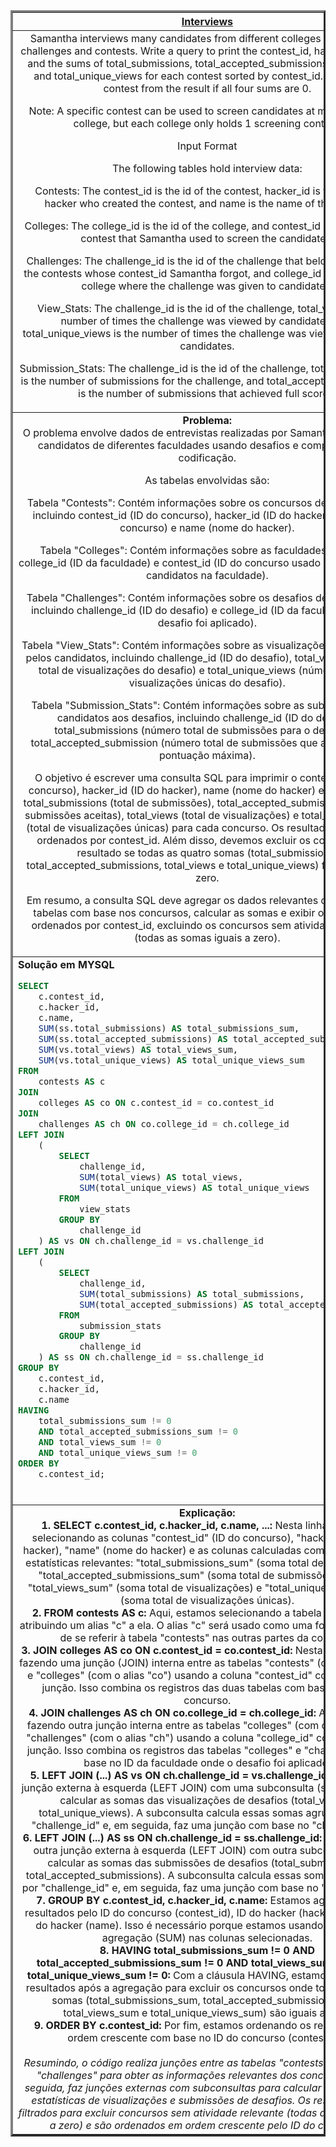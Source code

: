   <table width="100%" border="3" cellspacing="0" cellpadding="8">
    <tr>
      <th colspan="2"><a href="https://www.hackerrank.com/challenges/interviews/">Interviews</a></th>
    </tr>
    
  <tr>
      <td colspan="2" align="center">Samantha interviews many candidates from different colleges using coding challenges and contests. Write a query to print the contest_id, hacker_id, name, and the sums of total_submissions, total_accepted_submissions, total_views, and total_unique_views for each contest sorted by contest_id. Exclude the contest from the result if all four sums are 0.

Note: A specific contest can be used to screen candidates at more than one college, but each college only holds 1 screening contest.

Input Format

The following tables hold interview data:

Contests: The contest_id is the id of the contest, hacker_id is the id of the hacker who created the contest, and name is the name of the hacker. 

Colleges: The college_id is the id of the college, and contest_id is the id of the contest that Samantha used to screen the candidates. 

Challenges: The challenge_id is the id of the challenge that belongs to one of the contests whose contest_id Samantha forgot, and college_id is the id of the college where the challenge was given to candidates. 

View_Stats: The challenge_id is the id of the challenge, total_views is the number of times the challenge was viewed by candidates, and total_unique_views is the number of times the challenge was viewed by unique candidates. 

Submission_Stats: The challenge_id is the id of the challenge, total_submissions is the number of submissions for the challenge, and total_accepted_submission is the number of submissions that achieved full scores. <br>
    </td>
    </tr>
    
  <tr>
      <td colspan="2"  align="center"><b>Problema:</b><br>O problema envolve dados de entrevistas realizadas por Samantha com vários candidatos de diferentes faculdades usando desafios e competições de codificação.

As tabelas envolvidas são:

Tabela "Contests": Contém informações sobre os concursos de codificação, incluindo contest_id (ID do concurso), hacker_id (ID do hacker que criou o concurso) e name (nome do hacker).

Tabela "Colleges": Contém informações sobre as faculdades, incluindo college_id (ID da faculdade) e contest_id (ID do concurso usado para selecionar candidatos na faculdade).

Tabela "Challenges": Contém informações sobre os desafios de codificação, incluindo challenge_id (ID do desafio) e college_id (ID da faculdade onde o desafio foi aplicado).

Tabela "View_Stats": Contém informações sobre as visualizações dos desafios pelos candidatos, incluindo challenge_id (ID do desafio), total_views (número total de visualizações do desafio) e total_unique_views (número total de visualizações únicas do desafio).

Tabela "Submission_Stats": Contém informações sobre as submissões dos candidatos aos desafios, incluindo challenge_id (ID do desafio), total_submissions (número total de submissões para o desafio) e total_accepted_submission (número total de submissões que alcançaram a pontuação máxima).

O objetivo é escrever uma consulta SQL para imprimir o contest_id (ID do concurso), hacker_id (ID do hacker), name (nome do hacker) e as somas de total_submissions (total de submissões), total_accepted_submissions (total de submissões aceitas), total_views (total de visualizações) e total_unique_views (total de visualizações únicas) para cada concurso. Os resultados devem ser ordenados por contest_id. Além disso, devemos excluir os concursos do resultado se todas as quatro somas (total_submissions, total_accepted_submissions, total_views e total_unique_views) forem iguais a zero.

Em resumo, a consulta SQL deve agregar os dados relevantes das diferentes tabelas com base nos concursos, calcular as somas e exibir os resultados ordenados por contest_id, excluindo os concursos sem atividade relevante (todas as somas iguais a zero).</td>
  </tr>
    
  <tr>
      <td colspan="2"  align="left">
        <b>Solução em MYSQL</b><br>
        
  ```sql
  SELECT 
      c.contest_id, 
      c.hacker_id, 
      c.name, 
      SUM(ss.total_submissions) AS total_submissions_sum, 
      SUM(ss.total_accepted_submissions) AS total_accepted_submissions_sum, 
      SUM(vs.total_views) AS total_views_sum, 
      SUM(vs.total_unique_views) AS total_unique_views_sum
  FROM 
      contests AS c
  JOIN 
      colleges AS co ON c.contest_id = co.contest_id
  JOIN 
      challenges AS ch ON co.college_id = ch.college_id
  LEFT JOIN 
      (
          SELECT 
              challenge_id, 
              SUM(total_views) AS total_views, 
              SUM(total_unique_views) AS total_unique_views
          FROM 
              view_stats
          GROUP BY 
              challenge_id
      ) AS vs ON ch.challenge_id = vs.challenge_id
  LEFT JOIN 
      (
          SELECT 
              challenge_id, 
              SUM(total_submissions) AS total_submissions, 
              SUM(total_accepted_submissions) AS total_accepted_submissions
          FROM 
              submission_stats
          GROUP BY 
              challenge_id
      ) AS ss ON ch.challenge_id = ss.challenge_id
  GROUP BY 
      c.contest_id, 
      c.hacker_id, 
      c.name
  HAVING 
      total_submissions_sum != 0 
      AND total_accepted_submissions_sum != 0
      AND total_views_sum != 0
      AND total_unique_views_sum != 0
  ORDER BY 
      c.contest_id;
  ```
  <br>
    </td>
  </tr>
    
  <tr>
    <td colspan="2"  align="center">
    <b>Explicação:</b><br>
    <b>1. SELECT c.contest_id, c.hacker_id, c.name, ...:</b> Nesta linha, estamos selecionando as colunas "contest_id" (ID do concurso), "hacker_id" (ID do hacker), "name" (nome do hacker) e as colunas calculadas com as somas das estatísticas relevantes: "total_submissions_sum" (soma total de submissões), "total_accepted_submissions_sum" (soma total de submissões aceitas), "total_views_sum" (soma total de visualizações) e "total_unique_views_sum" (soma total de visualizações únicas).<br>
    <b>2. FROM contests AS c:</b> Aqui, estamos selecionando a tabela "contests" e atribuindo um alias "c" a ela. O alias "c" será usado como uma forma mais curta de se referir à tabela "contests" nas outras partes da consulta.<br>
    <b>3. JOIN colleges AS co ON c.contest_id = co.contest_id:</b> Nesta linha, estamos fazendo uma junção (JOIN) interna entre as tabelas "contests" (com o alias "c") e "colleges" (com o alias "co") usando a coluna "contest_id" como chave de junção. Isso combina os registros das duas tabelas com base no ID do concurso.<br>
    <b>4. JOIN challenges AS ch ON co.college_id = ch.college_id:</b> Aqui, estamos fazendo outra junção interna entre as tabelas "colleges" (com o alias "co") e "challenges" (com o alias "ch") usando a coluna "college_id" como chave de junção. Isso combina os registros das tabelas "colleges" e "challenges" com base no ID da faculdade onde o desafio foi aplicado.<br>
    <b>5. LEFT JOIN (...) AS vs ON ch.challenge_id = vs.challenge_id:</b> Esta é uma junção externa à esquerda (LEFT JOIN) com uma subconsulta (subquery) para calcular as somas das visualizações de desafios (total_views e total_unique_views). A subconsulta calcula essas somas agrupando por "challenge_id" e, em seguida, faz uma junção com base no "challenge_id".<br>
    <b>6. LEFT JOIN (...) AS ss ON ch.challenge_id = ss.challenge_id:</b> Aqui, fazemos outra junção externa à esquerda (LEFT JOIN) com outra subconsulta para calcular as somas das submissões de desafios (total_submissions e total_accepted_submissions). A subconsulta calcula essas somas agrupando por "challenge_id" e, em seguida, faz uma junção com base no "challenge_id".<br>
    <b>7. GROUP BY c.contest_id, c.hacker_id, c.name:</b> Estamos agrupando os resultados pelo ID do concurso (contest_id), ID do hacker (hacker_id) e nome do hacker (name). Isso é necessário porque estamos usando funções de agregação (SUM) nas colunas selecionadas.<br>
    <b>8. HAVING total_submissions_sum != 0 AND total_accepted_submissions_sum != 0 AND total_views_sum != 0 AND total_unique_views_sum != 0:</b> Com a cláusula HAVING, estamos filtrando os resultados após a agregação para excluir os concursos onde todas as quatro somas (total_submissions_sum, total_accepted_submissions_sum, total_views_sum e total_unique_views_sum) são iguais a zero.<br>
    <b>9. ORDER BY c.contest_id:</b> Por fim, estamos ordenando os resultados em ordem crescente com base no ID do concurso (contest_id).<br>
    <br>
    <i>Resumindo, o código realiza junções entre as tabelas "contests", "colleges" e "challenges" para obter as informações relevantes dos concursos, e em seguida, faz junções externas com subconsultas para calcular as somas das estatísticas de visualizações e submissões de desafios. Os resultados são filtrados para excluir concursos sem atividade relevante (todas as somas iguais a zero) e são ordenados em ordem crescente pelo ID do concurso.</i>
    </td>
  </tr>
    
  </table>
